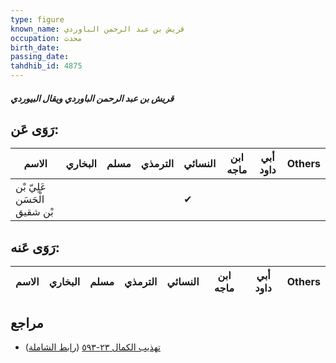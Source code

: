 ```yaml
---
type: figure
known_name: قريش بن عبد الرحمن الباوردي
occupation: محدث
birth_date:
passing_date:
tahdhib_id: 4875
---
```

##### قريش بن عبد الرحمن الباوردي ويقال البيوردي

## رَوَى عَن:
| الاسم                        | البخاري | مسلم | الترمذي | النسائي | ابن ماجه | أبي داود | Others |
| ---------------------------- | ------- | ---- | ------- | ------- | -------- | -------- | ------ |
| عَلِيّ بْن الْحَسَن بْن شقيق |         |      |         | ✔       |          |          |        |
## رَوَى عَنه:
| الاسم | البخاري | مسلم | الترمذي | النسائي | ابن ماجه | أبي داود | Others |
| ----- | ------- | ---- | ------- | ------- | -------- | -------- | ------ |
## مراجع
- [تهذيب الكمال ٢٣-٥٩٣](obsidian://open?vault=Tahdhib-al-Kamal&file=Figures/٤٨٧٥-قريش%20بن%20عبد%20الرحمن%20الباوردي%20ويقال%20البيوردي) ([رابط الشاملة](https://shamela.ws/book/3722/12480))